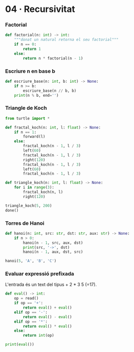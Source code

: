
# 04 · Recursivitat

### Factorial 

```python
def factorial(n: int) -> int:
    """donat un natural retorna el seu factorial"""
    if n == 0:
        return 1 
    else:
        return n * factorial(n - 1)
```


### Escriure n en base b

```python
def escriure_base(n: int, b: int) -> None:
    if n >= b:
        escriure_base(n // b, b)
    print(n % b, end='')
```


### Triangle de Koch 

```python
from turtle import *

def fractal_koch(n: int, l: float) -> None:
    if n == 1:
        forward(l)
    else:
        fractal_koch(n - 1, l / 3)
        left(60)
        fractal_koch(n - 1, l / 3)
        right(120)
        fractal_koch(n - 1, l / 3)
        left(60)
        fractal_koch(n - 1, l / 3)

def triangle_koch(n: int, l: float) -> None:
    for i in range(3):
        fractal_koch(n, l)
        right(120)

triangle_koch(5, 200)
done()
```


### Torres de Hanoi 

```python
def hanoi(n: int, src: str, dst: str, aux: str) -> None:
    if n > 0:
        hanoi(n - 1, src, aux, dst)
        print(src, '->', dst)
        hanoi(n - 1, aux, dst, src)

hanoi(5, 'A', 'B', 'C')
```


### Evaluar expressió prefixada

L'entrada és un text del tipus + 2 * 3 5 (=17).

```python
def eval() -> int:
    op = read()
    if op == '+':
        return eval() + eval()
    elif op == '-':
        return eval() - eval()
    elif op == '*':
        return eval() * eval()
    else:
        return int(op)

print(eval())
```
